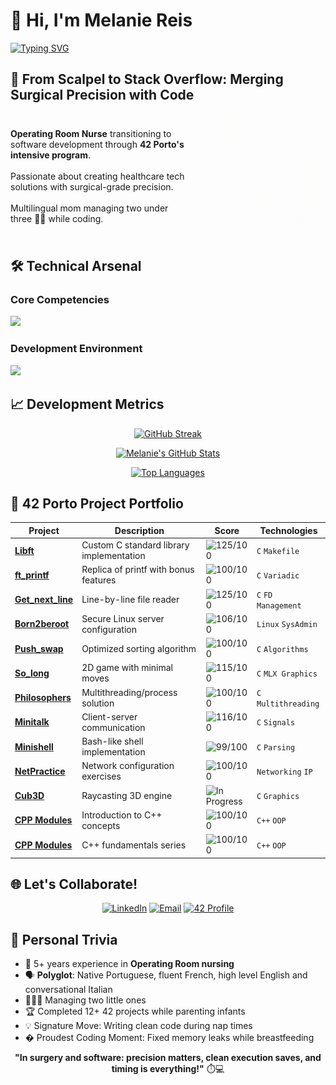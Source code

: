 # 👋 Hi, I'm Melanie Reis 

[![Typing SVG](https://readme-typing-svg.demolab.com?font=Fira+Code&size=26&duration=4000&pause=1000&color=22D3E6&center=true&vCenter=true&width=600&lines=Operating+Room+Nurse+→+Developer;42+Porto+Core+Student;Multilingual+Tech+Enthusiast;Mother+of+2+Under+3;Systems+Programming+Specialist)](https://git.io/typing-svg)

</div>
<!-- Introduction Section -->
  
## 🏥 From Scalpel to Stack Overflow: Merging Surgical Precision with Code

<div style="display: flex; align-items: center; gap: 20px;">
  <div style="min-width: 250px;">
    <strong>Operating Room Nurse</strong> transitioning to software development through <strong>42 Porto's intensive program</strong>.<br><br>
    Passionate about creating healthcare tech solutions with surgical-grade precision.<br><br>
    Multilingual mom managing two under three 👶👧 while coding.
  </div>
  <img src="https://github.com/melaniereis/melaniereis/blob/main/melanie_nurse_dev.gif?raw=true" width="200" />
</div>



<!-- Skills Section -->

## 🛠️ Technical Arsenal

### Core Competencies

<p align="left">
  <img src="https://skillicons.dev/icons?i=c,cpp,bash,linux,git" />
</p>

### Development Environment
<p align="left">
  <img src="https://skillicons.dev/icons?i=vscode,github" />
</p>


<!-- Stats Section -->
## 📈 Development Metrics

<div align="center">

[![GitHub Streak](http://github-readme-streak-stats.herokuapp.com?user=melaniereis&theme=blueberry&background=0D1117&border=444)](https://git.io/streak-stats)

[![Melanie's GitHub Stats](https://github-readme-stats.vercel.app/api?username=melaniereis&show_icons=true&theme=blueberry&include_all_commits=true&bg_color=0D1117)](https://github.com/melaniereis)

[![Top Languages](https://github-readme-stats.vercel.app/api/top-langs/?username=melaniereis&layout=compact&theme=blueberry&bg_color=0D1117&langs_count=8)](https://github.com/melaniereis)

</div>
<!-- Projects Section -->

## 🏅 42 Porto Project Portfolio

<div align="center">

| Project | Description | Score | Technologies |
|---------|-------------|-------|--------------|
| **[Libft](https://github.com/melaniereis/libft)** | Custom C standard library implementation | ![125/100](https://img.shields.io/badge/125%2F100-brightgreen) | `C` `Makefile` |
| **[ft_printf](https://github.com/melaniereis/42_ft_printf)** | Replica of printf with bonus features | ![100/100](https://img.shields.io/badge/100%2F100-brightgreen) | `C` `Variadic` |
| **[Get_next_line](https://github.com/melaniereis/42_get_next_line)** | Line-by-line file reader | ![125/100](https://img.shields.io/badge/125%2F100-brightgreen) | `C` `FD Management` |
| **[Born2beroot](https://github.com/melaniereis/)** | Secure Linux server configuration | ![106/100](https://img.shields.io/badge/106%2F100-green) | `Linux` `SysAdmin` |
| **[Push_swap](https://github.com/melaniereis/42_push_swap)** | Optimized sorting algorithm | ![100/100](https://img.shields.io/badge/100%2F100-brightgreen) | `C` `Algorithms` |
| **[So_long](https://github.com/melaniereis/42_so_long)** | 2D game with minimal moves | ![115/100](https://img.shields.io/badge/115%2F100-green) | `C` `MLX Graphics` |
| **[Philosophers](https://github.com/melaniereis/42_philosophers)** | Multithreading/process solution | ![100/100](https://img.shields.io/badge/100%2F100-brightgreen) | `C` `Multithreading` |
| **[Minitalk](https://github.com/melaniereis/42_minitalk)** | Client-server communication | ![116/100](https://img.shields.io/badge/116%2F100-green) | `C` `Signals` |
| **[Minishell](https://github.com/melaniereis/42_Minishell)** | Bash-like shell implementation | ![99/100](https://img.shields.io/badge/99%2F100-green) | `C` `Parsing` |
| **[NetPractice](https://github.com/melaniereis/42_NetPractice)** | Network configuration exercises | ![100/100](https://img.shields.io/badge/100%2F100-brightgreen) | `Networking` `IP` |
| **[Cub3D](https://github.com/m3reil3s/42_Cub3d)** | Raycasting 3D engine | ![In Progress](https://img.shields.io/badge/IN_PROGRESS-blue) | `C` `Graphics` |
| **[CPP Modules](https://github.com/melaniereis/42_CPP_Module00)** | Introduction to C++ concepts | ![100/100](https://img.shields.io/badge/100%2F100-brightgreen) | `C++` `OOP` |
| **[CPP Modules](https://github.com/melaniereis/42_CPP_Module01)** | C++ fundamentals series | ![100/100](https://img.shields.io/badge/100%2F100-brightgreen) | `C++` `OOP` |

</div>
<!-- Connect Section -->

## 🌐 Let's Collaborate!

<div align="center">

[![LinkedIn](https://img.shields.io/badge/LinkedIn-Connect-0A66C2?style=for-the-badge&logo=linkedin)](https://www.linkedin.com/in/melanie-ferraz-reis-622229a5)
[![Email](https://img.shields.io/badge/Email-Contact-EA4335?style=for-the-badge&logo=gmail)](mailto:melanie.ferraz@ua.pt)
[![42 Profile](https://img.shields.io/badge/42_Porto-Profile-000000?style=for-the-badge&logo=42)](https://42porto.com)

</div>

<!-- Fun Facts -->
## 🎯 Personal Trivia

- 🏥 5+ years experience in **Operating Room nursing**
- 🗣️ **Polyglot**: Native Portuguese, fluent French, high level English and conversational Italian
- 👩👧👦 Managing two little ones
- 🏆 Completed 12+ 42 projects while parenting infants
- 💡 Signature Move: Writing clean code during nap times
- � Proudest Coding Moment: Fixed memory leaks while breastfeeding

<!-- Footer -->
<div align="center">
  
**"In surgery and software: precision matters, clean execution saves, and timing is everything!"** ⏱️💻

</div>
